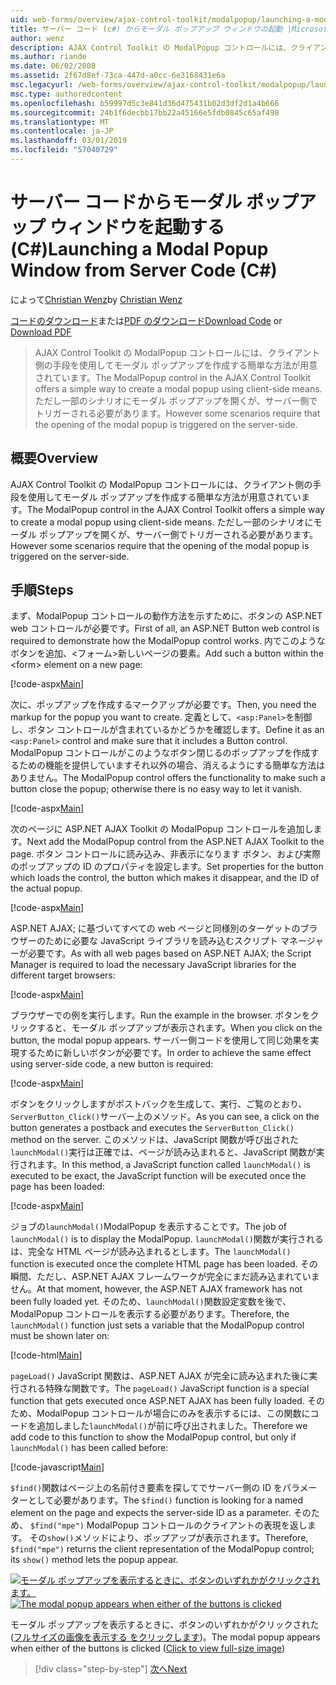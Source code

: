 ```yaml
---
uid: web-forms/overview/ajax-control-toolkit/modalpopup/launching-a-modal-popup-window-from-server-code-cs
title: サーバー コード (c#) からモーダル ポップアップ ウィンドウの起動 |Microsoft Docs
author: wenz
description: AJAX Control Toolkit の ModalPopup コントロールには、クライアント側の手段を使用してモーダル ポップアップを作成する簡単な方法が用意されています。 ただし一部のシナリオでは、その t が必要としています.
ms.author: riande
ms.date: 06/02/2008
ms.assetid: 2f67d8ef-73ca-447d-a0cc-6e3168431e6a
msc.legacyurl: /web-forms/overview/ajax-control-toolkit/modalpopup/launching-a-modal-popup-window-from-server-code-cs
msc.type: authoredcontent
ms.openlocfilehash: b59997d5c3e841d36d475431b02d3df2d1a4b666
ms.sourcegitcommit: 24b1f6decbb17bb22a45166e5fdb0845c65af498
ms.translationtype: MT
ms.contentlocale: ja-JP
ms.lasthandoff: 03/01/2019
ms.locfileid: "57040729"
---
```

<a name="launching-a-modal-popup-window-from-server-code-c"></a><span data-ttu-id="b5f18-104">サーバー コードからモーダル ポップアップ ウィンドウを起動する (C#)</span><span class="sxs-lookup"><span data-stu-id="b5f18-104">Launching a Modal Popup Window from Server Code (C#)</span></span>
====================
<span data-ttu-id="b5f18-105">によって[Christian Wenz](https://github.com/wenz)</span><span class="sxs-lookup"><span data-stu-id="b5f18-105">by [Christian Wenz](https://github.com/wenz)</span></span>

<span data-ttu-id="b5f18-106">[コードのダウンロード](http://download.microsoft.com/download/2/4/0/24052038-f942-4336-905b-b60ae56f0dd5/ModalPopup1.cs.zip)または[PDF のダウンロード](http://download.microsoft.com/download/b/6/a/b6ae89ee-df69-4c87-9bfb-ad1eb2b23373/modalpopup1CS.pdf)</span><span class="sxs-lookup"><span data-stu-id="b5f18-106">[Download Code](http://download.microsoft.com/download/2/4/0/24052038-f942-4336-905b-b60ae56f0dd5/ModalPopup1.cs.zip) or [Download PDF](http://download.microsoft.com/download/b/6/a/b6ae89ee-df69-4c87-9bfb-ad1eb2b23373/modalpopup1CS.pdf)</span></span>

> <span data-ttu-id="b5f18-107">AJAX Control Toolkit の ModalPopup コントロールには、クライアント側の手段を使用してモーダル ポップアップを作成する簡単な方法が用意されています。</span><span class="sxs-lookup"><span data-stu-id="b5f18-107">The ModalPopup control in the AJAX Control Toolkit offers a simple way to create a modal popup using client-side means.</span></span> <span data-ttu-id="b5f18-108">ただし一部のシナリオにモーダル ポップアップを開くが、サーバー側でトリガーされる必要があります。</span><span class="sxs-lookup"><span data-stu-id="b5f18-108">However some scenarios require that the opening of the modal popup is triggered on the server-side.</span></span>


## <a name="overview"></a><span data-ttu-id="b5f18-109">概要</span><span class="sxs-lookup"><span data-stu-id="b5f18-109">Overview</span></span>

<span data-ttu-id="b5f18-110">AJAX Control Toolkit の ModalPopup コントロールには、クライアント側の手段を使用してモーダル ポップアップを作成する簡単な方法が用意されています。</span><span class="sxs-lookup"><span data-stu-id="b5f18-110">The ModalPopup control in the AJAX Control Toolkit offers a simple way to create a modal popup using client-side means.</span></span> <span data-ttu-id="b5f18-111">ただし一部のシナリオにモーダル ポップアップを開くが、サーバー側でトリガーされる必要があります。</span><span class="sxs-lookup"><span data-stu-id="b5f18-111">However some scenarios require that the opening of the modal popup is triggered on the server-side.</span></span>

## <a name="steps"></a><span data-ttu-id="b5f18-112">手順</span><span class="sxs-lookup"><span data-stu-id="b5f18-112">Steps</span></span>

<span data-ttu-id="b5f18-113">まず、ModalPopup コントロールの動作方法を示すために、ボタンの ASP.NET web コントロールが必要です。</span><span class="sxs-lookup"><span data-stu-id="b5f18-113">First of all, an ASP.NET Button web control is required to demonstrate how the ModalPopup control works.</span></span> <span data-ttu-id="b5f18-114">内でこのようなボタンを追加、&lt;フォーム&gt;新しいページの要素。</span><span class="sxs-lookup"><span data-stu-id="b5f18-114">Add such a button within the &lt;form&gt; element on a new page:</span></span>

[!code-aspx[Main](launching-a-modal-popup-window-from-server-code-cs/samples/sample1.aspx)]

<span data-ttu-id="b5f18-115">次に、ポップアップを作成するマークアップが必要です。</span><span class="sxs-lookup"><span data-stu-id="b5f18-115">Then, you need the markup for the popup you want to create.</span></span> <span data-ttu-id="b5f18-116">定義として、`<asp:Panel>`を制御し、ボタン コントロールが含まれているかどうかを確認します。</span><span class="sxs-lookup"><span data-stu-id="b5f18-116">Define it as an `<asp:Panel>` control and make sure that it includes a Button control.</span></span> <span data-ttu-id="b5f18-117">ModalPopup コントロールがこのようなボタン閉じるのポップアップを作成するための機能を提供していますそれ以外の場合、消えるようにする簡単な方法はありません。</span><span class="sxs-lookup"><span data-stu-id="b5f18-117">The ModalPopup control offers the functionality to make such a button close the popup; otherwise there is no easy way to let it vanish.</span></span>

[!code-aspx[Main](launching-a-modal-popup-window-from-server-code-cs/samples/sample2.aspx)]

<span data-ttu-id="b5f18-118">次のページに ASP.NET AJAX Toolkit の ModalPopup コントロールを追加します。</span><span class="sxs-lookup"><span data-stu-id="b5f18-118">Next add the ModalPopup control from the ASP.NET AJAX Toolkit to the page.</span></span> <span data-ttu-id="b5f18-119">ボタン コントロールに読み込み、非表示になります ボタン、および実際のポップアップの ID のプロパティを設定します。</span><span class="sxs-lookup"><span data-stu-id="b5f18-119">Set properties for the button which loads the control, the button which makes it disappear, and the ID of the actual popup.</span></span>

[!code-aspx[Main](launching-a-modal-popup-window-from-server-code-cs/samples/sample3.aspx)]

<span data-ttu-id="b5f18-120">ASP.NET AJAX; に基づいてすべての web ページと同様別のターゲットのブラウザーのために必要な JavaScript ライブラリを読み込むスクリプト マネージャーが必要です。</span><span class="sxs-lookup"><span data-stu-id="b5f18-120">As with all web pages based on ASP.NET AJAX; the Script Manager is required to load the necessary JavaScript libraries for the different target browsers:</span></span>

[!code-aspx[Main](launching-a-modal-popup-window-from-server-code-cs/samples/sample4.aspx)]

<span data-ttu-id="b5f18-121">ブラウザーでの例を実行します。</span><span class="sxs-lookup"><span data-stu-id="b5f18-121">Run the example in the browser.</span></span> <span data-ttu-id="b5f18-122">ボタンをクリックすると、モーダル ポップアップが表示されます。</span><span class="sxs-lookup"><span data-stu-id="b5f18-122">When you click on the button, the modal popup appears.</span></span> <span data-ttu-id="b5f18-123">サーバー側コードを使用して同じ効果を実現するために新しいボタンが必要です。</span><span class="sxs-lookup"><span data-stu-id="b5f18-123">In order to achieve the same effect using server-side code, a new button is required:</span></span>

[!code-aspx[Main](launching-a-modal-popup-window-from-server-code-cs/samples/sample5.aspx)]

<span data-ttu-id="b5f18-124">ボタンをクリックしますがポストバックを生成して、実行、ご覧のとおり、`ServerButton_Click()`サーバー上のメソッド。</span><span class="sxs-lookup"><span data-stu-id="b5f18-124">As you can see, a click on the button generates a postback and executes the `ServerButton_Click()` method on the server.</span></span> <span data-ttu-id="b5f18-125">このメソッドは、JavaScript 関数が呼び出された`launchModal()`実行は正確では、ページが読み込まれると、JavaScript 関数が実行されます。</span><span class="sxs-lookup"><span data-stu-id="b5f18-125">In this method, a JavaScript function called `launchModal()` is executed to be exact, the JavaScript function will be executed once the page has been loaded:</span></span>

[!code-aspx[Main](launching-a-modal-popup-window-from-server-code-cs/samples/sample6.aspx)]

<span data-ttu-id="b5f18-126">ジョブの`launchModal()`ModalPopup を表示することです。</span><span class="sxs-lookup"><span data-stu-id="b5f18-126">The job of `launchModal()` is to display the ModalPopup.</span></span> <span data-ttu-id="b5f18-127">`launchModal()`関数が実行されるは、完全な HTML ページが読み込まれるとします。</span><span class="sxs-lookup"><span data-stu-id="b5f18-127">The `launchModal()` function is executed once the complete HTML page has been loaded.</span></span> <span data-ttu-id="b5f18-128">その瞬間、ただし、ASP.NET AJAX フレームワークが完全にまだ読み込まれていません。</span><span class="sxs-lookup"><span data-stu-id="b5f18-128">At that moment, however, the ASP.NET AJAX framework has not been fully loaded yet.</span></span> <span data-ttu-id="b5f18-129">そのため、`launchModal()`関数設定変数を後で、ModalPopup コントロールを表示する必要があります。</span><span class="sxs-lookup"><span data-stu-id="b5f18-129">Therefore, the `launchModal()` function just sets a variable that the ModalPopup control must be shown later on:</span></span>

[!code-html[Main](launching-a-modal-popup-window-from-server-code-cs/samples/sample7.html)]

<span data-ttu-id="b5f18-130">`pageLoad()` JavaScript 関数は、ASP.NET AJAX が完全に読み込まれた後に実行される特殊な関数です。</span><span class="sxs-lookup"><span data-stu-id="b5f18-130">The `pageLoad()` JavaScript function is a special function that gets executed once ASP.NET AJAX has been fully loaded.</span></span> <span data-ttu-id="b5f18-131">そのため、ModalPopup コントロールが場合にのみを表示するには、この関数にコードを追加しました`launchModal()`が前に呼び出されました。</span><span class="sxs-lookup"><span data-stu-id="b5f18-131">Therefore we add code to this function to show the ModalPopup control, but only if `launchModal()` has been called before:</span></span>

[!code-javascript[Main](launching-a-modal-popup-window-from-server-code-cs/samples/sample8.js)]

<span data-ttu-id="b5f18-132">`$find()`関数はページ上の名前付き要素を探してでサーバー側の ID をパラメーターとして必要があります。</span><span class="sxs-lookup"><span data-stu-id="b5f18-132">The `$find()` function is looking for a named element on the page and expects the server-side ID as a parameter.</span></span> <span data-ttu-id="b5f18-133">そのため、 `$find("mpe")` ModalPopup コントロールのクライアントの表現を返します。 その`show()`メソッドにより、ポップアップが表示されます。</span><span class="sxs-lookup"><span data-stu-id="b5f18-133">Therefore, `$find("mpe")` returns the client representation of the ModalPopup control; its `show()` method lets the popup appear.</span></span>


<span data-ttu-id="b5f18-134">[![モーダル ポップアップを表示するときに、ボタンのいずれかがクリックされます。](launching-a-modal-popup-window-from-server-code-cs/_static/image2.png)](launching-a-modal-popup-window-from-server-code-cs/_static/image1.png)</span><span class="sxs-lookup"><span data-stu-id="b5f18-134">[![The modal popup appears when either of the buttons is clicked](launching-a-modal-popup-window-from-server-code-cs/_static/image2.png)](launching-a-modal-popup-window-from-server-code-cs/_static/image1.png)</span></span>

<span data-ttu-id="b5f18-135">モーダル ポップアップを表示するときに、ボタンのいずれかがクリックされた ([フルサイズの画像を表示する をクリックします](launching-a-modal-popup-window-from-server-code-cs/_static/image3.png))。</span><span class="sxs-lookup"><span data-stu-id="b5f18-135">The modal popup appears when either of the buttons is clicked ([Click to view full-size image](launching-a-modal-popup-window-from-server-code-cs/_static/image3.png))</span></span>

> [!div class="step-by-step"]
> [<span data-ttu-id="b5f18-136">次へ</span><span class="sxs-lookup"><span data-stu-id="b5f18-136">Next</span></span>](using-modalpopup-with-a-repeater-control-cs.md)
